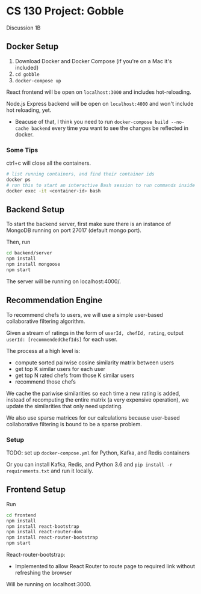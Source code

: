 # CS 130 Project: Gobble
Discussion 1B

## Docker Setup
1. Download Docker and Docker Compose (if you're on a Mac it's included)
2. `cd gobble`
3. `docker-compose up`

React frontend will be open on `localhost:3000` and includes hot-reloading.

Node.js Express backend will be open on `localhost:4000` and won't include hot reloading, yet.
* Beacuse of that, I think you need to run `docker-compose build --no-cache backend` every time you want to see the changes be reflected in docker.

### Some Tips
ctrl+c will close all the containers.
```bash
# list running containers, and find their container ids
docker ps
# run this to start an interactive Bash session to run commands inside the container
docker exec -it <container-id> bash
```

## Backend Setup
To start the backend server, first make sure there is an instance of MongoDB running on port 27017 (default mongo port).

Then, run

```bash
cd backend/server
npm install
npm install mongoose
npm start
```

The server will be running on localhost:4000/.

## Recommendation Engine
To recommend chefs to users, we will use a simple user-based collaborative filtering algorithm.

Given a stream of ratings in the form of `userId, chefId, rating`, output `userId: [recommendedChefIds]` for each user.

The process at a high level is:
* compute sorted pairwise cosine similarity matrix between users
* get top K similar users for each user
* get top N rated chefs from those K similar users
* recommend those chefs

We cache the pariwise similarities so each time a new rating is added, instead of recomputing the entire matrix (a very expensive operation), we update the similarities that only need updating.

We also use sparse matrices for our calculations because user-based collaborative filtering is bound to be a sparse problem.

### Setup
TODO: set up `docker-compose.yml` for Python, Kafka, and Redis containers

Or you can install Kafka, Redis, and Python 3.6 and `pip install -r requirements.txt` and run it locally.

## Frontend Setup
Run

```bash
cd frontend
npm install
npm install react-bootstrap
npm install react-router-dom
npm install react-router-bootstrap
npm start
```
React-router-bootstrap:
* Implemented to allow React Router to route page to required link without refreshing the browser

Will be running on localhost:3000.

